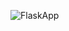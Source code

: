 
![FlaskApp](https://github.com/elly-zhu/Generative-AI-Driven-App-Development/assets/22209839/7e8674ac-acfd-4003-a5c7-d201fbfb7a55)
